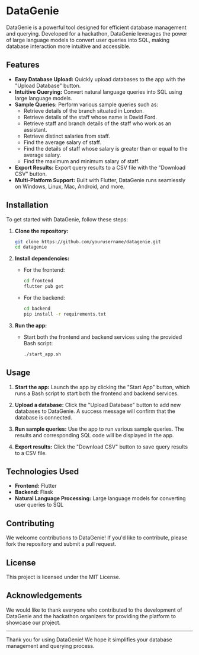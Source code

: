 # DataGenie

DataGenie is a powerful tool designed for efficient database management and querying. Developed for a hackathon, DataGenie leverages the power of large language models to convert user queries into SQL, making database interaction more intuitive and accessible.

## Features

- **Easy Database Upload:** Quickly upload databases to the app with the "Upload Database" button.
- **Intuitive Querying:** Convert natural language queries into SQL using large language models.
- **Sample Queries:** Perform various sample queries such as:
  - Retrieve details of the branch situated in London.
  - Retrieve details of the staff whose name is David Ford.
  - Retrieve staff and branch details of the staff who work as an assistant.
  - Retrieve distinct salaries from staff.
  - Find the average salary of staff.
  - Find the details of staff whose salary is greater than or equal to the average salary.
  - Find the maximum and minimum salary of staff.
- **Export Results:** Export query results to a CSV file with the "Download CSV" button.
- **Multi-Platform Support:** Built with Flutter, DataGenie runs seamlessly on Windows, Linux, Mac, Android, and more.

## Installation

To get started with DataGenie, follow these steps:

1. **Clone the repository:**
    ```bash
    git clone https://github.com/yourusername/datagenie.git
    cd datagenie
    ```

2. **Install dependencies:**
    - For the frontend:
        ```bash
        cd frontend
        flutter pub get
        ```
    - For the backend:
        ```bash
        cd backend
        pip install -r requirements.txt
        ```

3. **Run the app:**
    - Start both the frontend and backend services using the provided Bash script:
        ```bash
        ./start_app.sh
        ```

## Usage

1. **Start the app:**
    Launch the app by clicking the "Start App" button, which runs a Bash script to start both the frontend and backend services.

2. **Upload a database:**
    Click the "Upload Database" button to add new databases to DataGenie. A success message will confirm that the database is connected.

3. **Run sample queries:**
    Use the app to run various sample queries. The results and corresponding SQL code will be displayed in the app.

4. **Export results:**
    Click the "Download CSV" button to save query results to a CSV file.

## Technologies Used

- **Frontend:** Flutter
- **Backend:** Flask
- **Natural Language Processing:** Large language models for converting user queries to SQL

## Contributing

We welcome contributions to DataGenie! If you'd like to contribute, please fork the repository and submit a pull request.

## License

This project is licensed under the MIT License.

## Acknowledgements

We would like to thank everyone who contributed to the development of DataGenie and the hackathon organizers for providing the platform to showcase our project.

---

Thank you for using DataGenie! We hope it simplifies your database management and querying process.
